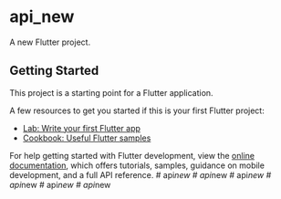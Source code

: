 # api_new

A new Flutter project.

## Getting Started

This project is a starting point for a Flutter application.

A few resources to get you started if this is your first Flutter project:

- [Lab: Write your first Flutter app](https://docs.flutter.dev/get-started/codelab)
- [Cookbook: Useful Flutter samples](https://docs.flutter.dev/cookbook)

For help getting started with Flutter development, view the
[online documentation](https://docs.flutter.dev/), which offers tutorials,
samples, guidance on mobile development, and a full API reference.
#   a p i _ n e w  
 #   a p i _ n e w  
 #   a p i _ n e w  
 #   a p i _ n e w  
 #   a p i _ n e w  
 #   a p i _ n e w  
 